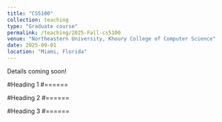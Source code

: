 ```yaml
---
title: "CS5100"
collection: teaching
type: "Graduate course"
permalink: /teaching/2025-Fall-cs5100
venue: "Northeastern University, Khoury College of Computer Science"
date: 2025-09-01
location: "Miami, Florida"
---
```


Details coming soon!

#Heading 1
#======

#Heading 2
#======

#Heading 3
#======
